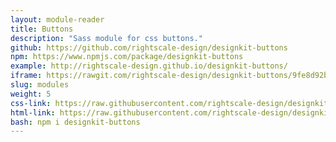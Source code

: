 ```yaml
---
layout: module-reader
title: Buttons
description: "Sass module for css buttons."
github: https://github.com/rightscale-design/designkit-buttons
npm: https://www.npmjs.com/package/designkit-buttons
example: http://rightscale-design.github.io/designkit-buttons/
iframe: https://rawgit.com/rightscale-design/designkit-buttons/9fe8d92bb97971c512a58169bc26531a989b0c62/index.html
slug: modules
weight: 5
css-link: https://raw.githubusercontent.com/rightscale-design/designkit-buttons/master/src/css/_designkit-buttons.css
html-link: https://raw.githubusercontent.com/rightscale-design/designkit-buttons/master/index.html
bash: npm i designkit-buttons
---
```

